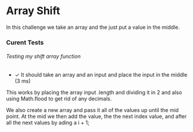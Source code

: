 # Array Shift

In this challenge we take an array and the just put a value in the middle. 

### Curent Tests

###### Testing my shift array function

-    ✓ It should take an array and an input and place the input in the middle (3 ms)

This works by placing the array input .length and dividing it in 2 and also using Math.flood to get rid of any decimals.

We also create a new array and pass it all of the values up until the mid point. At the mid we then add the value, the the next index value, and after all the next values by ading a i + 1;